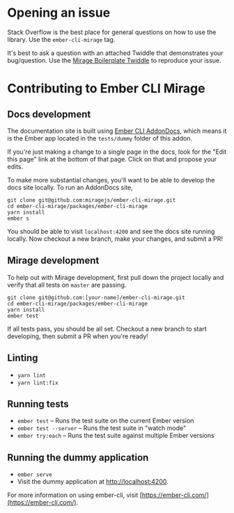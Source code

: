 # Opening an issue

Stack Overflow is the best place for general questions on how to use the library. Use the `ember-cli-mirage` tag.

It's best to ask a question with an attached Twiddle that demonstrates your bug/question. Use the [Mirage Boilerplate Twiddle](https://ember-twiddle.com/eedfd390d8394d54d5bfd0ed988a5d0f) to reproduce your issue.

# Contributing to Ember CLI Mirage

## Docs development

The documentation site is built using [Ember CLI AddonDocs](https://ember-learn.github.io/ember-cli-addon-docs/), which means it is the Ember app located in the `tests/dummy` folder of this addon.

If you're just making a change to a single page in the docs, look for the "Edit this page" link at the bottom of that page. Click on that and propose your edits.

To make more substantial changes, you'll want to be able to develop the docs site locally. To run an AddonDocs site,

```shell
git clone git@github.com:miragejs/ember-cli-mirage.git
cd ember-cli-mirage/packages/ember-cli-mirage
yarn install
ember s
```

You should be able to visit `localhost:4200` and see the docs site running locally. Now checkout a new branch, make your changes, and submit a PR!

## Mirage development

To help out with Mirage development, first pull down the project locally and verify that all tests on `master` are passing.

```
git clone git@github.com:[your-name]/ember-cli-mirage.git
cd ember-cli-mirage/packages/ember-cli-mirage
yarn install
ember test
```

If all tests pass, you should be all set. Checkout a new branch to start developing, then submit a PR when you're ready!

## Linting

* `yarn lint`
* `yarn lint:fix`

## Running tests

* `ember test` – Runs the test suite on the current Ember version
* `ember test --server` – Runs the test suite in "watch mode"
* `ember try:each` – Runs the test suite against multiple Ember versions

## Running the dummy application

* `ember serve`
* Visit the dummy application at [http://localhost:4200](http://localhost:4200).

For more information on using ember-cli, visit [https://ember-cli.com/](https://ember-cli.com/).
